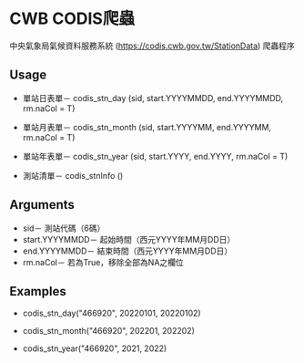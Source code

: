 # CWB CODIS爬蟲

中央氣象局氣候資料服務系統 (<https://codis.cwb.gov.tw/StationData>) 爬蟲程序

## Usage

-   單站日表單－ codis_stn_day (sid, start.YYYYMMDD, end.YYYYMMDD, rm.naCol = T)

-   單站月表單－ codis_stn_month (sid, start.YYYYMM, end.YYYYMM, rm.naCol = T)

-   單站年表單－ codis_stn_year (sid, start.YYYY, end.YYYY, rm.naCol = T)

-   測站清單－ codis_stnInfo ()

## Arguments

-   sid－ 測站代碼（6碼）
-   start.YYYYMMDD－ 起始時間（西元YYYY年MM月DD日）
-   end.YYYYMMDD－ 結束時間（西元YYYY年MM月DD日）
-   rm.naCol－ 若為True，移除全部為NA之欄位

## Examples

-  codis_stn_day("466920", 20220101, 20220102)

-  codis_stn_month("466920", 202201, 202202)

-  codis_stn_year("466920", 2021, 2022)